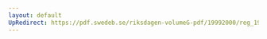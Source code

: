 ```yaml
---
layout: default
UpRedirect: https://pdf.swedeb.se/riksdagen-volumeG-pdf/19992000/reg_19992000/reg_19992000_0116.pdf
---
```

